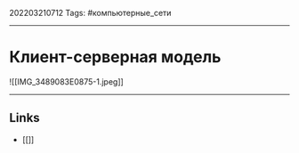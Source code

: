 202203210712
Tags: #компьютерные_сети

---

# Клиент-серверная модель

![[IMG_3489083E0875-1.jpeg]]


---
## Links

-  [[]]
